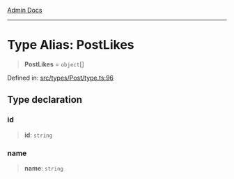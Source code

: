 [Admin Docs](/)

***

# Type Alias: PostLikes

> **PostLikes** = `object`[]

Defined in: [src/types/Post/type.ts:96](https://github.com/PalisadoesFoundation/talawa-admin/blob/main/src/types/Post/type.ts#L96)

## Type declaration

### id

> **id**: `string`

### name

> **name**: `string`
